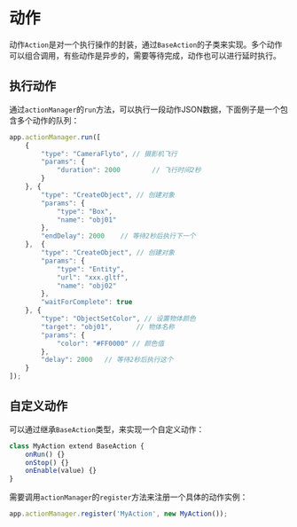 # 动作

动作`Action`是对一个执行操作的封装，通过`BaseAction`的子类来实现。多个动作可以组合调用，有些动作是异步的，需要等待完成，动作也可以进行延时执行。

## 执行动作
通过`actionManager`的`run`方法，可以执行一段动作JSON数据，下面例子是一个包含多个动作的队列：
```javascript
app.actionManager.run([
    {
        "type": "CameraFlyto", // 摄影机飞行
        "params": {
            "duration": 2000		// 飞行时间2秒
        }
    }, {
        "type": "CreateObject", // 创建对象
        "params": {
            "type": "Box",
            "name": "obj01"
        },
        "endDelay": 2000	// 等待2秒后执行下一个
    },  {
        "type": "CreateObject", // 创建对象
        "params": {
            "type": "Entity",
            "url": "xxx.gltf",
            "name": "obj02"
        },
        "waitForComplete": true
    }, {
        "type": "ObjectSetColor", // 设置物体颜色
        "target": "obj01",		// 物体名称
        "params": {
            "color": "#FF0000" // 颜色值
        },
        "delay": 2000	// 等待2秒后执行这个
    }
]);
```

## 自定义动作
可以通过继承`BaseAction`类型，来实现一个自定义动作：
```javascript
class MyAction extend BaseAction {
    onRun() {}
    onStop() {}
    onEnable(value) {}
}
```

需要调用`actionManager`的`register`方法来注册一个具体的动作实例：
```javascript
app.actionManager.register('MyAction', new MyAction());
```

